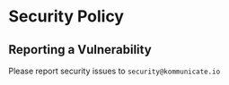 # Security Policy

## Reporting a Vulnerability

Please report security issues to `security@kommunicate.io`